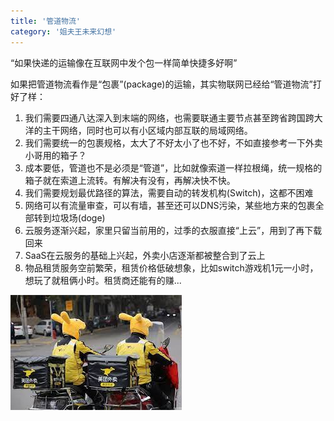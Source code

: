 ```yaml
---
title: '管道物流'
category: '姐夫王未来幻想'
---
```


“如果快递的运输像在互联网中发个包一样简单快捷多好啊”

如果把管道物流看作是“包裹”(package)的运输，其实物联网已经给“管道物流”打好了样：

1. 我们需要四通八达深入到末端的网络，也需要联通主要节点甚至跨省跨国跨大洋的主干网络，同时也可以有小区域内部互联的局域网络。
2. 我们需要统一的包裹规格，太大了不好太小了也不好，不如直接参考一下外卖小哥用的箱子？
3. 成本要低，管道也不是必须是“管道”，比如就像索道一样拉根绳，统一规格的箱子就在索道上流转。有解决有没有，再解决快不快。
4. 我们需要规划最优路径的算法，需要自动的转发机构(Switch)，这都不困难
5. 网络可以有流量审查，可以有墙，甚至还可以DNS污染，某些地方来的包裹全部转到垃圾场(doge)
6. 云服务逐渐兴起，家里只留当前用的，过季的衣服直接“上云”，用到了再下载回来
7. SaaS在云服务的基础上兴起，外卖小店逐渐都被整合到了云上
8. 物品租赁服务空前繁荣，租赁价格低破想象，比如switch游戏机1元一小时，想玩了就租俩小时。租赁商还能有的赚...

![meituan](.assets/meituan.jpeg)